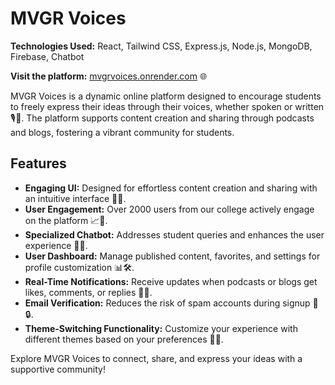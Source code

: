 # MVGR Voices

**Technologies Used:** React, Tailwind CSS, Express.js, Node.js, MongoDB, Firebase, Chatbot 

**Visit the platform:** [mvgrvoices.onrender.com](http://mvgrvoices.onrender.com) 🌐

MVGR Voices is a dynamic online platform designed to encourage students to freely express their ideas through their voices, whether spoken or written 🎙️📝. The platform supports content creation and sharing through podcasts and blogs, fostering a vibrant community for students.

## Features

- **Engaging UI:** Designed for effortless content creation and sharing with an intuitive interface 🎨💡.
- **User Engagement:** Over 2000 users from our college actively engage on the platform 📈👥.
- **Specialized Chatbot:** Addresses student queries and enhances the user experience 🤖💬.
- **User Dashboard:** Manage published content, favorites, and settings for profile customization 📊🛠️.
- **Real-Time Notifications:** Receive updates when podcasts or blogs get likes, comments, or replies 🔔💬.
- **Email Verification:** Reduces the risk of spam accounts during signup 📧🔒.
- **Theme-Switching Functionality:** Customize your experience with different themes based on your preferences 🎨🔄.

Explore MVGR Voices to connect, share, and express your ideas with a supportive community!
